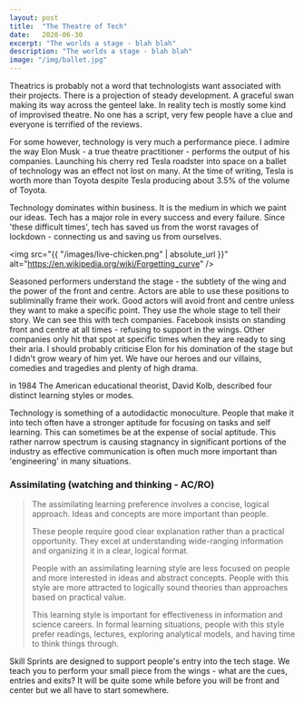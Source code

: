 ```yaml
---
layout: post
title:  "The Theatre of Tech"
date:   2020-06-30
excerpt: "The worlds a stage - blah blah"
description: "The worlds a stage - blah blah"
image: "/img/ballet.jpg"
---
```


Theatrics is probably not a word that technologists want associated with their projects. There is a projection of steady development. A graceful swan making its way across the genteel lake. In reality tech is mostly some kind of improvised theatre. No one has a script, very few people have a clue and everyone is terrified of the reviews.

For some however, technology is very much a performance piece. I admire the way Elon Musk - a true theatre practitioner - performs the output of his companies. Launching his cherry red Tesla roadster into space on a ballet of technology was an effect not lost on many. At the time of writing, Tesla is worth more than Toyota despite Tesla producing about 3.5% of the volume of Toyota.

Technology dominates within business. It is the medium in which we paint our ideas. Tech has a major role in every success and every failure. Since 'these difficult times', tech has saved us from the worst ravages of lockdown - connecting us and saving us from ourselves.

<span class="image left"><img src="{{ "/images/live-chicken.png" | absolute_url }}" alt="https://en.wikipedia.org/wiki/Forgetting_curve" /></span>

Seasoned performers understand the stage - the subtlety of the wing and the power of the front and centre. Actors are able to use these positions to subliminally frame their work. Good actors will avoid front and centre unless they want to make a specific point. They use the whole stage to tell their story. We can see this with tech companies. Facebook insists on standing front and centre at all times - refusing to support in the wings. Other companies only hit that spot at specific times when they are ready to sing their aria. I should probably criticise Elon for his domination of the stage but I didn't grow weary of him yet. We have our heroes and our villains, comedies and tragedies and plenty of high drama.

in 1984 The American educational theorist, David Kolb, described four distinct learning styles or modes. 

Technology is something of a autodidactic monoculture. People that make it into tech often have a stronger aptitude for focusing on tasks and self learning. This can sometimes be at the expense of social aptitude. This rather narrow spectrum is causing stagnancy in significant portions of the industry as effective communication is often much more important than 'engineering' in many situations.



<h3>Assimilating (watching and thinking - AC/RO)</h3>
<blockquote>
<p>The assimilating learning preference involves a concise, logical approach. Ideas and concepts are more important than people.</p>

<p>These people require good clear explanation rather than a practical opportunity. They excel at understanding wide-ranging information and organizing it in a clear, logical format.</p>

<p>People with an assimilating learning style are less focused on people and more interested in ideas and abstract concepts.  People with this style are more attracted to logically sound theories than approaches based on practical value.</p>

<p>This learning style is important for effectiveness in information and science careers. In formal learning situations, people with this style prefer readings, lectures, exploring analytical models, and having time to think things through.</p>
</blockquote>



Skill Sprints are designed to support people's entry into the tech stage. We teach you to perform your small piece from the wings - what are the cues, entries and exits? It will be quite some while before you will be front and center but we all have to start somewhere.